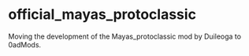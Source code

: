 # official_mayas_protoclassic
Moving the development of the Mayas_protoclassic mod by Duileoga to 0adMods.
